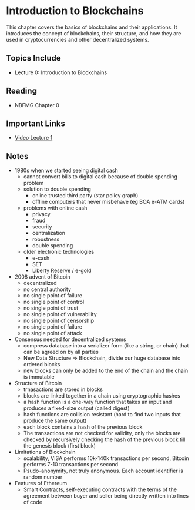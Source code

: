# Introduction to Blockchains

This chapter covers the basics of blockchains and their applications. It introduces the concept of blockchains, their structure, and how they are used in cryptocurrencies and other decentralized systems.

## Topics Include

- Lecture 0: Introduction to Blockchains

## Reading

- NBFMG Chapter 0

## Important Links

- [Video Lecture 1](https://wse.zoom.us/rec/share/EyHyN_S_Zs22WupwkbDdckOonVQ1gstyu_yOZ9a0wbJq5e1_6byHQc5oN_wecPc.x7ANzUK8a0oRqtTX?startTime=1724689056000)

## Notes

- 1980s when we started seeing digital cash
  - cannot convert bills to digital cash because of double spending problem
  - solution to double spending
    - online trusted third party (star policy graph)
    - offline computers that never misbehave (eg BOA e-ATM cards)
  - problems with online cash
    - privacy
    - fraud
    - security
    - centralization
    - robustness
    - double spending
  - older electronic technologies
    - e-cash
    - SET
    - Liberty Reserve / e-gold
- 2008 advent of Bitcoin
  - decentralized
  - no central authority
  - no single point of failure
  - no single point of control
  - no single point of trust
  - no single point of vulnerability
  - no single point of censorship
  - no single point of failure
  - no single point of attack
- Consensus needed for decentralized systems
  - compress database into a serializer form (like a string, or chain) that can be agreed on by all parties
  - New Data Structure => Blockchain, divide our huge database into ordered blocks
  - new blocks can only be added to the end of the chain and the chain is immutable
- Structure of Bitcoin
  - trnasactions are stored in blocks
  - blocks are linked together in a chain using cryptographic hashes
  - a hash function is a one-way function that takes an input and produces a fixed-size output (called digest)
  - hash functions are collision resistant (hard to find two inputs that produce the same output)
  - each block contains a hash of the previous block
  - The transactions are not checked for validity, only the blocks are checked by recursively checking the hash of the previous block till the genesis block (first block)
- Limitations of Blockchain
  - scalability, VISA performs 10k-140k transactions per second, Bitcoin performs 7-10 transactions per second
  - Psudo-anonymity, not truly anonymous. Each account identifier is random number
- Features of Ethereum
  - Smart Contracts, self-executing contracts with the terms of the agreement between buyer and seller being directly written into lines of code
